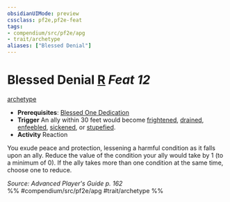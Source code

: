 ```yaml
---
obsidianUIMode: preview
cssclass: pf2e,pf2e-feat
tags:
- compendium/src/pf2e/apg
- trait/archetype
aliases: ["Blessed Denial"]
---
```

# Blessed Denial  [R](chapter-9-playing-the-game.md#Actions "Reaction") *Feat 12*  
[archetype](archetype.md "Archetype Feat Trait")  

- **Prerequisites**: [Blessed One Dedication](blessed-one-dedication-apg.md)
- **Trigger** An ally within 30 feet would become [frightened](conditions.md#Frightened), [drained](conditions.md#Drained), [enfeebled](conditions.md#Enfeebled), [sickened](conditions.md#Sickened), or [stupefied](conditions.md#Stupefied).
- **Activity** Reaction

You exude peace and protection, lessening a harmful condition as it falls upon an ally. Reduce the value of the condition your ally would take by 1 (to a minimum of 0). If the ally takes more than one condition at the same time, choose one to reduce.

*Source: Advanced Player's Guide p. 162*  
%% #compendium/src/pf2e/apg #trait/archetype %%